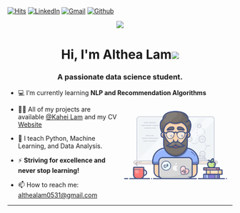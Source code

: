 [![Hits](https://hits.seeyoufarm.com/api/count/incr/badge.svg?url=https%3A%2F%2Fgithub.com%2Fkahei-lam&count_bg=%2379C83D&title_bg=%23555555&icon=&icon_color=%23E7E7E7&title=Profile+Views&edge_flat=false)](https://hits.seeyoufarm.com)
[![LinkedIn](https://img.shields.io/badge/-LinkedIn-blue?style=flat&logo=Linkedin&logoColor=white)](https://www.linkedin.com/in/kahei-lam)
[![Gmail](https://img.shields.io/badge/-Gmail-c14438?style=flat&logo=Gmail&logoColor=white)](mailto:althealam0531@gmail.com)
[![Github](https://img.shields.io/github/followers/Althealam?label=Follow&style=social)](https://github.com/Althealam)

<p align="center">
  <img style="width:8rem; height:auto" src="https://cdn.dribbble.com/users/1787323/screenshots/10091971/media/d43c019bfeff34be8816481e843ea8c1.png"/>
</p>

<h1 align="center">Hi, I'm Althea Lam<img width="30px" src="https://raw.githubusercontent.com/iampavangandhi/iampavangandhi/master/gifs/Hi.gif"></h1>
<h3 font-size="20" align="center">A passionate data science student.</h3>

- 💻 I’m currently learning **NLP and Recommendation Algorithms** <img align="right" style="width:16rem; height:auto" src="https://github.com/alishhde/Alishhde/blob/main/resources/img/geek.gif"/>
- 👨‍💻 All of my projects are available [@Kahei Lam](https://github.com/Althealam) and my CV [Website](https://althealam.github.io/)

- 🌱 I teach Python, Machine Learning, and Data Analysis.

- ⚡ **Striving for excellence and never stop learning!**

- 📫 How to reach me: althealam0531@gmail.com

<!--
<div align="center">
<h2 align="center" style="margin: 5px 10px;">Github Stats</h2> 

[![](https://github-readme-stats.vercel.app/api?username=kahei-lam&show_icons=true&theme=tokyonight&hide_border=true&locale=en)](https://github.com/kahei-lam)
[![](https://github-readme-streak-stats.herokuapp.com/?user=kahei-lam&theme=material-palenight)](https://github.com/kahei-lam)
</div>
-->

<!--
<p align="center">
  <img src="https://raw.githubusercontent.com/kahei-lam/kahei-lam/main/resources/img/github-contribution-grid-snake.svg"
    alt="snake" />
</p>-->

------
<!-- Thanks for visiting! --> 
